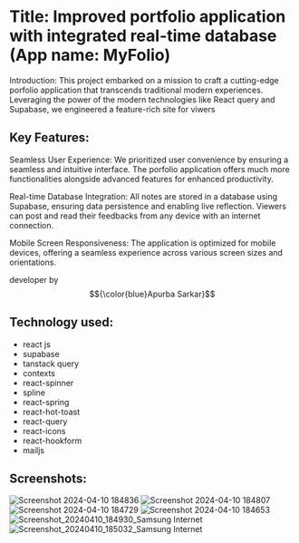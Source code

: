 # Title: Improved portfolio application with integrated real-time database (App name: MyFolio)

Introduction:
This project embarked on a mission to craft a cutting-edge porfolio application that transcends traditional modern experiences. Leveraging the power of the modern technologies like React query and Supabase, we engineered a feature-rich site for viwers 

## Key Features:

Seamless User Experience: We prioritized user convenience by ensuring a seamless and intuitive interface. The porfolio application offers much more functionalities alongside advanced features for enhanced productivity.

Real-time Database Integration: All notes are stored in a database using Supabase, ensuring data persistence and enabling live reflection. Viewers can post and read their feedbacks from any device with an internet connection.

Mobile Screen Responsiveness: The application is optimized for mobile devices, offering a seamless experience across various screen sizes and orientations.

developer by  $${\color{blue}Apurba Sarkar}$$ 

## Technology used:
- react js
- supabase
- tanstack query
- contexts
- react-spinner
- spline
- react-spring
- react-hot-toast
- react-query
- react-icons
- react-hookform
- mailjs


## Screenshots:
![Screenshot 2024-04-10 184836](https://github.com/apurba-sarkar/apurba.dev/assets/127435292/d0ac2a4b-7321-4b7e-b5e9-81217b613683)
![Screenshot 2024-04-10 184807](https://github.com/apurba-sarkar/apurba.dev/assets/127435292/a3cef44c-950d-47b2-8ce1-ce1fb0f0e684)
![Screenshot 2024-04-10 184729](https://github.com/apurba-sarkar/apurba.dev/assets/127435292/7af7f071-f10a-4467-b1a4-90e5464b3483)
![Screenshot 2024-04-10 184653](https://github.com/apurba-sarkar/apurba.dev/assets/127435292/8b6941a8-f885-45ce-84ea-cec93e166085)
![Screenshot_20240410_184930_Samsung Internet](https://github.com/apurba-sarkar/apurba.dev/assets/127435292/5c98bdcc-2c21-4791-83dd-70e6fe128893)
![Screenshot_20240410_185032_Samsung Internet](https://github.com/apurba-sarkar/apurba.dev/assets/127435292/44544cd9-322e-4fc2-8401-95eb91304ae2)


